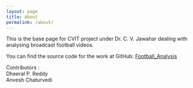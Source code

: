```yaml
---
layout: page
title: About
permalink: /about/
---
```


This is the base page for CVIT project under Dr. C. V. Jawahar dealing with analysing broadcast football videos.

You can find the source code for the work at GitHub:
[Football_Analysis](https://github.com/dheerajpreddy/CVIT-Football-Analysis)

Contributors :  
Dheeral P. Reddy   
Anvesh Chaturvedi
